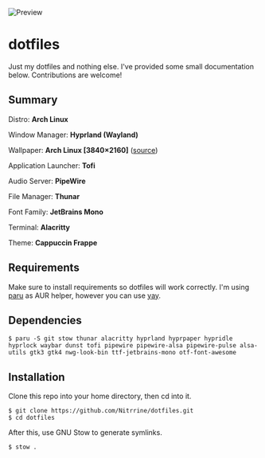 ![Preview](https://github.com/user-attachments/assets/de7b01c6-8650-42b0-b9bd-0e1dd11e7aa7)

# dotfiles

Just my dotfiles and nothing else. I've provided some small documentation below. Contributions are welcome!

## Summary

Distro: **Arch Linux**

Window Manager: **Hyprland (Wayland)**

Wallpaper: **Arch Linux [3840×2160]** ([source](https://www.reddit.com/r/wallpaper/comments/mbmps9/arch_linux_38402160/))

Application Launcher: **Tofi**

Audio Server: **PipeWire**

File Manager: **Thunar**

Font Family: **JetBrains Mono**

Terminal: **Alacritty**

Theme: **Cappuccin Frappe**

## Requirements

Make sure to install requirements so dotfiles will work correctly. 
I'm using [paru](https://github.com/morganamilo/paru) as AUR helper, however you can use [yay](https://github.com/Jguer/yay).

## Dependencies

```
$ paru -S git stow thunar alacritty hyprland hyprpaper hypridle hyprlock waybar dunst tofi pipewire pipewire-alsa pipewire-pulse alsa-utils gtk3 gtk4 nwg-look-bin ttf-jetbrains-mono otf-font-awesome
```

## Installation

Clone this repo into your home directory, then cd into it.

```
$ git clone https://github.com/Nitrrine/dotfiles.git
$ cd dotfiles
```

After this, use GNU Stow to generate symlinks.

```
$ stow .
```
